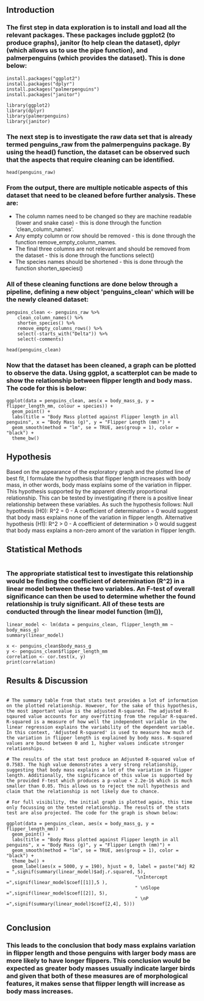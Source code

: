## Introduction
### The first step in data exploration is to install and load all the relevant packages. These packages include ggplot2 (to produce graphs), janitor (to help clean the dataset), dplyr (which allows us to use the pipe function), and palmerpenguins (which provides the dataset). This is done below:

```{r Data Exploration}
install.packages("ggplot2")
install.packages("dplyr")
install.packages("palmerpenguins")
install.packages("janitor")

library(ggplot2)
library(dplyr)
library(palmerpenguins)
library(janitor)
```
### The next step is to investigate the raw data set that is already termed penguins_raw from the palmerpenguins package. By using the head() function, the dataset can be observed such that the aspects that require cleaning can be identified. 
```
head(penguins_raw)
```
### From the output, there are multiple noticable aspects of this dataset that need to be cleaned before further analysis. These are:
- The column names need to be changed so they are machine readable (lower and snake case) - this is done through the function 'clean_column_names'. 
- Any empty column or row should be removed - this is done through the function remove_empty_column_names. 
- The final three columns are not relevant and should be removed from the dataset - this is done through the functions select()
- The species names should be shortened - this is done through the function shorten_species()

### All of these cleaning functions are done below through a pipeline, defining a new object 'penguins_clean' which will be the newly cleaned dataset:
```
penguins_clean <- penguins_raw %>%
    clean_column_names() %>%
    shorten_species() %>%
    remove_empty_columns_rows() %>%
    select(-starts_with("Delta")) %>%
    select(-comments)
 
head(penguins_clean)
```
### Now that the dataset has been cleaned, a graph can be plotted to observe the data. Using ggplot, a scatterplot can be made to show the relationship between flipper length and body mass. The code for this is below:
```
ggplot(data = penguins_clean, aes(x = body_mass_g, y = flipper_length_mm, colour = species)) +
  geom_point() +
  labs(title = "Body Mass plotted against Flipper length in all penguins", x = "Body Mass (g)", y = "Flipper Length (mm)") +
  geom_smooth(method = "lm", se = TRUE, aes(group = 1), color = "black") +
  theme_bw()
```

## Hypothesis

Based on the appearance of the exploratory graph and the plotted line of best fit, I formulate the hypothesis that flipper length increases with body mass, in other words, body mass explains some of the variation in flipper. This hypothesis supported by the apparent directly proportional relationship. This can be tested by investigating if there is a positive linear relationship between these variables. As such the hypothesis follows: 
Null hypothesis (H0): R\^2 = 0 - A coefficient of determination = 0 would suggest that body mass explains none of the variation in flipper length. 
Alternative hypothesis (H1): R\^2 \> 0 - A coefficient of determination \> 0 would suggest that body mass explains a non-zero amont of the variation in flipper length.

## Statistical Methods

```{r Statistics}
```
### The appropriate statistical test to investigate this relationship would be finding the coefficient of determination (R^2) in a linear model between these two variables. An F-test of overall significance can then be used to determine whether the found relationship is truly significant. All of these tests are conducted through the linear model function (lm()), 
```
linear_model <- lm(data = penguins_clean, flipper_length_mm ~ body_mass_g)
summary(linear_model)

x <- penguins_clean$body_mass_g
y <- penguins_clean$flipper_length_mm
correlation <- cor.test(x, y)
print(correlation)
```

## Results & Discussion

```{r Plotting Results}

# The summary table from that stats test provides a lot of information on the plotted relationship. However, for the sake of this hypothesis, the most important value is the adjusted R-squared. The adjusted R-sqaured value accounts for any overfitting from the regular R-squared. R-squared is a measure of how well the independent variable in the linear regression explains the variability of the dependent variable. In this context, 'Adjusted R-squared' is used to measure how much of the variation in flipper length is explained by body mass. R-squared values are bound between 0 and 1, higher values indicate stronger relationships. 

# The results of the stat test produce an Adjusted R-squared value of 0.7583. The high value demonstrates a very strong relationship, suggesting that body mass explains a lot of the variation in flipper length. Additionally, the significance of this value is supported by the provided F-test which produces a p-value < 2.2e-16 which is much smaller than 0.05. This allows us to reject the null hypothesis and claim that the relationship is not likely due to chance.

# For full visibility, the initial graph is plotted again, this time only focussing on the tested relationship. The results of the stats test are also projected. The code for the graph is shown below:

ggplot(data = penguins_clean, aes(x = body_mass_g, y = flipper_length_mm)) +
  geom_point() +
  labs(title = "Body Mass plotted against Flipper length in all penguins", x = "Body Mass (g)", y = "Flipper Length (mm)") +
  geom_smooth(method = "lm", se = TRUE, aes(group = 1), color = "black") +
  theme_bw() +
  geom_label(aes(x = 5000, y = 190), hjust = 0, label = paste("Adj R2 = ",signif(summary(linear_model)$adj.r.squared, 5),
                                               "\nIntercept =",signif(linear_model$coef[[1]],5 ),
                                               " \nSlope =",signif(linear_model$coef[[2]], 5),
                                               " \nP =",signif(summary(linear_model)$coef[2,4], 5)))


```

## Conclusion

### This leads to the conclusion that body mass explains variation in flipper length and those penguins with larger body mass are more likely to have longer flippers. This conclusion would be expected as greater body masses usually indicate larger birds and given that both of these measures are of morphological features, it makes sense that flipper length will increase as body mass increases.
